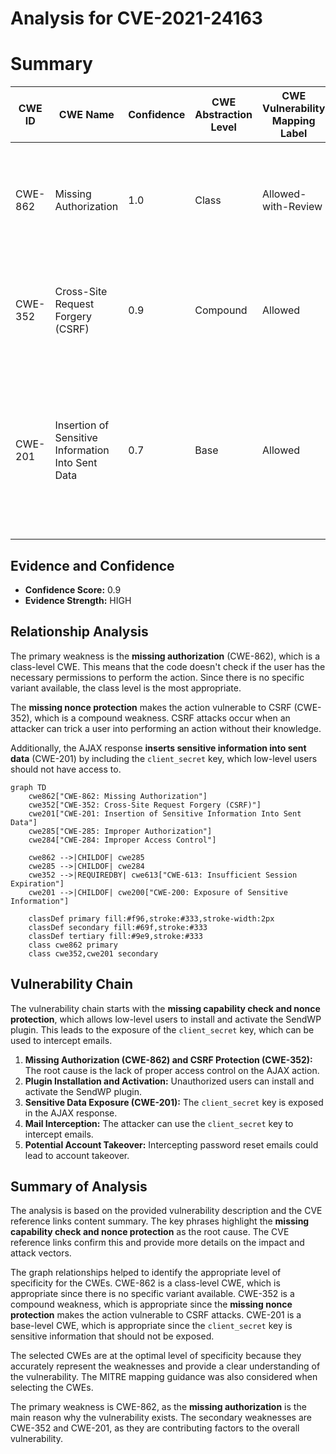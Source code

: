 # Analysis for CVE-2021-24163

# Summary
| CWE ID | CWE Name | Confidence | CWE Abstraction Level | CWE Vulnerability Mapping Label | CWE-Vulnerability Mapping Notes |
|---|---|---|---|---|---|
| CWE-862 | Missing Authorization | 1.0 | Class | Allowed-with-Review | Primary CWE: The AJAX action lacks a capability check, allowing unauthorized users to trigger it. |
| CWE-352 | Cross-Site Request Forgery (CSRF) | 0.9 | Compound | Allowed | Secondary CWE: The AJAX action lacks nonce protection, making it vulnerable to CSRF attacks. |
| CWE-201 | Insertion of Sensitive Information Into Sent Data | 0.7 | Base | Allowed | Secondary CWE: The AJAX response includes the `client_secret` key, which is sensitive information that should not be exposed to low-level users. |

## Evidence and Confidence

*   **Confidence Score:** 0.9
*   **Evidence Strength:** HIGH

## Relationship Analysis
The primary weakness is the **missing authorization** (CWE-862), which is a class-level CWE. This means that the code doesn't check if the user has the necessary permissions to perform the action. Since there is no specific variant available, the class level is the most appropriate.

The **missing nonce protection** makes the action vulnerable to CSRF (CWE-352), which is a compound weakness. CSRF attacks occur when an attacker can trick a user into performing an action without their knowledge.

Additionally, the AJAX response **inserts sensitive information into sent data** (CWE-201) by including the `client_secret` key, which low-level users should not have access to.

```mermaid
graph TD
    cwe862["CWE-862: Missing Authorization"]
    cwe352["CWE-352: Cross-Site Request Forgery (CSRF)"]
    cwe201["CWE-201: Insertion of Sensitive Information Into Sent Data"]
    cwe285["CWE-285: Improper Authorization"]
    cwe284["CWE-284: Improper Access Control"]

    cwe862 -->|CHILDOF| cwe285
    cwe285 -->|CHILDOF| cwe284
    cwe352 -->|REQUIREDBY| cwe613["CWE-613: Insufficient Session Expiration"]
    cwe201 -->|CHILDOF| cwe200["CWE-200: Exposure of Sensitive Information"]
    
    classDef primary fill:#f96,stroke:#333,stroke-width:2px
    classDef secondary fill:#69f,stroke:#333
    classDef tertiary fill:#9e9,stroke:#333
    class cwe862 primary
    class cwe352,cwe201 secondary
```

## Vulnerability Chain
The vulnerability chain starts with the **missing capability check and nonce protection**, which allows low-level users to install and activate the SendWP plugin. This leads to the exposure of the `client_secret` key, which can be used to intercept emails.

1.  **Missing Authorization (CWE-862) and CSRF Protection (CWE-352):** The root cause is the lack of proper access control on the AJAX action.
2.  **Plugin Installation and Activation:** Unauthorized users can install and activate the SendWP plugin.
3.  **Sensitive Data Exposure (CWE-201):** The `client_secret` key is exposed in the AJAX response.
4.  **Mail Interception:** The attacker can use the `client_secret` key to intercept emails.
5.  **Potential Account Takeover:** Intercepting password reset emails could lead to account takeover.

## Summary of Analysis
The analysis is based on the provided vulnerability description and the CVE reference links content summary. The key phrases highlight the **missing capability check and nonce protection** as the root cause. The CVE reference links confirm this and provide more details on the impact and attack vectors.

The graph relationships helped to identify the appropriate level of specificity for the CWEs. CWE-862 is a class-level CWE, which is appropriate since there is no specific variant available. CWE-352 is a compound weakness, which is appropriate since the **missing nonce protection** makes the action vulnerable to CSRF attacks. CWE-201 is a base-level CWE, which is appropriate since the `client_secret` key is sensitive information that should not be exposed.

The selected CWEs are at the optimal level of specificity because they accurately represent the weaknesses and provide a clear understanding of the vulnerability. The MITRE mapping guidance was also considered when selecting the CWEs.

The primary weakness is CWE-862, as the **missing authorization** is the main reason why the vulnerability exists. The secondary weaknesses are CWE-352 and CWE-201, as they are contributing factors to the overall vulnerability.